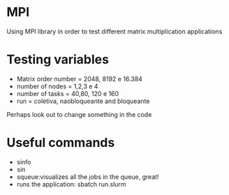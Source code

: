 # MPI
Using MPI library in order to test different matrix multiplication applications
# Testing variables
- Matrix order number = 2048, 8192 e 16.384
- number of nodes = 1,2,3 e 4
- number of tasks = 40,80, 120 e 160 
- run = coletiva, naobloqueante and bloqueante

Perhaps look out to change something in the code
# Useful commands
- sinfo
- sin
- squeue:visualizes all the jobs in the queue, great!
- runs the application: sbatch run.slurm
